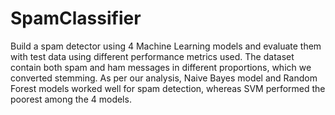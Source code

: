 # SpamClassifier
Build a spam detector using 4 Machine Learning models and evaluate them with test data using different performance metrics used.
The dataset contain both spam and ham messages in different proportions, which we converted stemming. As per our analysis, Naive Bayes model 
and Random Forest models worked well for spam detection, 
whereas SVM performed the poorest among the 4 models.
